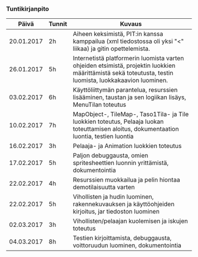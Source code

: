 ### Tuntikirjanpito
Päivä | Tunnit | Kuvaus
--------------- | ----- | ------
20.01.2017 | 2h | Aiheen keksimistä, PIT:in kanssa kamppailua (xml tiedostossa oli yksi "<" liikaa) ja gitin opettelemista.
26.01.2017 | 5h | Internetistä platformerin luomista varten ohjeiden etsimistä, projektin luokkien määrittämistä sekä toteutusta, testin luomista, luokkakaavion luominen.
03.02.2017 | 6h | Käyttöliittymän parantelua, resurssien lisääminen, taustan ja sen logiikan lisäys, MenuTilan toteutus
10.02.2017 | 7h | MapObject-, TileMap-, Taso1Tila- ja Tile luokkien toteutus, Pelaaja luokan toteuttamisen aloitus, dokumentaation luontia, testien luontia
16.02.2017 | 3h | Pelaaja- ja Animation luokkien toteutus
17.02.2017 | 5h | Paljon debuggausta, omien spritesheettien luonnin yrittämistä, dokumentointia
22.02.2017 | 4h | Resurssien muokkailua ja pelin hiontaa demotilaisuutta varten
22.02.2017 | 5h | Vihollisten ja hudin luominen, rakennekuvauksen ja käyttöohjeiden kirjoitus, jar tiedoston luominen
02.03.2017 | 3h | Vihollisten/pelaajan kuolemisen ja iskujen toteutus
04.03.2017 | 8h | Testien kirjoittamista, debuggausta, voittoruudun luominen, dokumentointia
